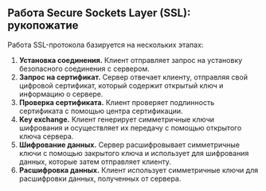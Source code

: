 ## Работа Secure Sockets Layer (SSL): рукопожатие

Работа SSL-протокола базируется на нескольких этапах:

1. **Установка соединения.** Клиент отправляет запрос на установку безопасного соединения с сервером. 
2. **Запрос на сертификат.** Сервер отвечает клиенту, отправляя свой цифровой сертификат, который содержит открытый ключ и информацию о сервере.
3. **Проверка сертификата.** Клиент проверяет подлинность сертификата с помощью центра сертификации. 
4. **Key exchange.** Клиент генерирует симметричные ключи шифрования и осуществляет их передачу с помощью открытого ключа сервера.
5. **Шифрование данных.** Сервер расшифровывает симметричные ключи с помощью закрытого ключа и использует для шифрования данных, которые затем отправляет клиенту.
6. **Расшифровка данных.** Клиент использует симметричные ключи для расшифровки данных, полученных от сервера.

